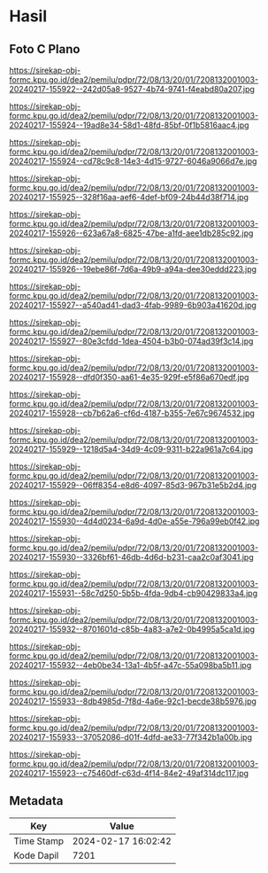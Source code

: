 # Hasil

## Foto C Plano

https://sirekap-obj-formc.kpu.go.id/dea2/pemilu/pdpr/72/08/13/20/01/7208132001003-20240217-155922--242d05a8-9527-4b74-9741-f4eabd80a207.jpg

https://sirekap-obj-formc.kpu.go.id/dea2/pemilu/pdpr/72/08/13/20/01/7208132001003-20240217-155924--19ad8e34-58d1-48fd-85bf-0f1b5816aac4.jpg

https://sirekap-obj-formc.kpu.go.id/dea2/pemilu/pdpr/72/08/13/20/01/7208132001003-20240217-155924--cd78c9c8-14e3-4d15-9727-6046a9066d7e.jpg

https://sirekap-obj-formc.kpu.go.id/dea2/pemilu/pdpr/72/08/13/20/01/7208132001003-20240217-155925--328f16aa-aef6-4def-bf09-24b44d38f714.jpg

https://sirekap-obj-formc.kpu.go.id/dea2/pemilu/pdpr/72/08/13/20/01/7208132001003-20240217-155926--623a67a8-6825-47be-a1fd-aee1db285c92.jpg

https://sirekap-obj-formc.kpu.go.id/dea2/pemilu/pdpr/72/08/13/20/01/7208132001003-20240217-155926--19ebe86f-7d6a-49b9-a94a-dee30eddd223.jpg

https://sirekap-obj-formc.kpu.go.id/dea2/pemilu/pdpr/72/08/13/20/01/7208132001003-20240217-155927--a540ad41-dad3-4fab-9989-6b903a41620d.jpg

https://sirekap-obj-formc.kpu.go.id/dea2/pemilu/pdpr/72/08/13/20/01/7208132001003-20240217-155927--80e3cfdd-1dea-4504-b3b0-074ad39f3c14.jpg

https://sirekap-obj-formc.kpu.go.id/dea2/pemilu/pdpr/72/08/13/20/01/7208132001003-20240217-155928--dfd0f350-aa61-4e35-929f-e5f86a670edf.jpg

https://sirekap-obj-formc.kpu.go.id/dea2/pemilu/pdpr/72/08/13/20/01/7208132001003-20240217-155928--cb7b62a6-cf6d-4187-b355-7e67c9674532.jpg

https://sirekap-obj-formc.kpu.go.id/dea2/pemilu/pdpr/72/08/13/20/01/7208132001003-20240217-155929--1218d5a4-34d9-4c09-9311-b22a961a7c64.jpg

https://sirekap-obj-formc.kpu.go.id/dea2/pemilu/pdpr/72/08/13/20/01/7208132001003-20240217-155929--06ff8354-e8d6-4097-85d3-967b31e5b2d4.jpg

https://sirekap-obj-formc.kpu.go.id/dea2/pemilu/pdpr/72/08/13/20/01/7208132001003-20240217-155930--4d4d0234-6a9d-4d0e-a55e-796a99eb0f42.jpg

https://sirekap-obj-formc.kpu.go.id/dea2/pemilu/pdpr/72/08/13/20/01/7208132001003-20240217-155930--3326bf61-46db-4d6d-b231-caa2c0af3041.jpg

https://sirekap-obj-formc.kpu.go.id/dea2/pemilu/pdpr/72/08/13/20/01/7208132001003-20240217-155931--58c7d250-5b5b-4fda-9db4-cb90429833a4.jpg

https://sirekap-obj-formc.kpu.go.id/dea2/pemilu/pdpr/72/08/13/20/01/7208132001003-20240217-155932--8701601d-c85b-4a83-a7e2-0b4995a5ca1d.jpg

https://sirekap-obj-formc.kpu.go.id/dea2/pemilu/pdpr/72/08/13/20/01/7208132001003-20240217-155932--4eb0be34-13a1-4b5f-a47c-55a098ba5b11.jpg

https://sirekap-obj-formc.kpu.go.id/dea2/pemilu/pdpr/72/08/13/20/01/7208132001003-20240217-155933--8db4985d-7f8d-4a6e-92c1-becde38b5976.jpg

https://sirekap-obj-formc.kpu.go.id/dea2/pemilu/pdpr/72/08/13/20/01/7208132001003-20240217-155933--37052086-d01f-4dfd-ae33-77f342b1a00b.jpg

https://sirekap-obj-formc.kpu.go.id/dea2/pemilu/pdpr/72/08/13/20/01/7208132001003-20240217-155923--c75460df-c63d-4f14-84e2-49af314dc117.jpg


## Metadata

| Key        | Value               |
| ---------- | ------------------- |
| Time Stamp | 2024-02-17 16:02:42 |
| Kode Dapil | 7201                |




